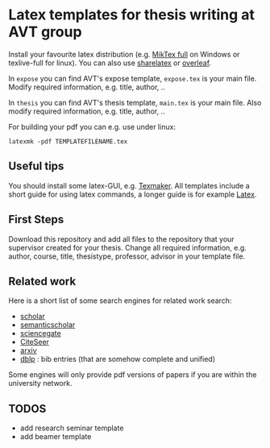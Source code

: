 Latex templates for thesis writing at AVT group
===============================================

Install your favourite latex distribution (e.g. [MikTex full](https://miktex.org/) on Windows or texlive-full for linux).
You can also use [sharelatex](https://de.sharelatex.com) or [overleaf](https://www.overleaf.com/).

In `expose` you can find AVT's expose template, `expose.tex` is your main file.
Modify required information, e.g. title, author, ..

In `thesis` you can find AVT's thesis template, `main.tex` is your main file.
Also modify required information, e.g. title, author, ..

For building your pdf you can e.g. use under linux:
```
latexmk -pdf TEMPLATEFILENAME.tex
```

Useful tips
-----------

You should install some latex-GUI, e.g. [Texmaker](http://www.xm1math.net/texmaker/).
All templates include a short guide for using latex commands, a longer guide is for example [Latex](https://en.wikibooks.org/wiki/LaTeX).


First Steps
-----------
Download this repository and add all files to the repository that your supervisor created for your thesis.
Change all required information, e.g. author, course, title, thesistype, professor, advisor in your template file.


Related work
------------
Here is a short list of some search engines for related work search:

* [scholar](https://scholar.google.de/)
* [semanticscholar](https://www.semanticscholar.org/)
* [sciencegate](https://www.sciencegate.ch/)
* [CiteSeer](http://citeseerx.ist.psu.edu)
* [arxiv](http://arxiv.org/)
* [dblp](http://dblp.uni-trier.de/) : bib entries (that are somehow complete and unified)

Some engines will only provide pdf versions of papers if you are within the university network.


TODOS
-----
* add research seminar template
* add beamer template
